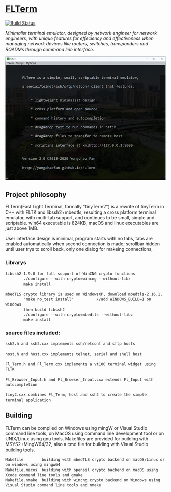 # [FLTerm](http://yongchaofan.github.io/FLTerm)

[![Build Status](https://travis-ci.org/pages-themes/minimal.svg?branch=master)](https://travis-ci.org/pages-themes/minimal) 

*Minimalist terminal emulator, designed by network engineer for network engineers, with unique features for effeciency and effectiveness when managing network devices like routers, switches, transponders and ROADMs through command line interface.*

![Thumbnail of minimal](docs/FLTerm-0.png)


## Project philosophy

FLTerm(Fast Light Terminal, formally "tinyTerm2") is a rewrite of tinyTerm in C++ with FLTK and libssh2+mbedtls, resulting a cross platform terminal emulator, with multi-tab support, and continues to be small, simple and scriptable. win64 executable is 824KB, macOS and linux executables are just above 1MB.

User interface design is minimal, program starts with no tabs, tabs are enabled automatically when second connection is made; scrollbar hidden until user trys to scroll back, only one dialog for makeing connections, 
    
### Librarys

    libssh2 1.9.0 for full support of WinCNG crypto functions
            ./configure --with-crypto=wincng --without-libz
            make install
            
    mbedTLS crypto library is used on WindowsXP, download mbedtls-2.16.1, 
            "make no_test install"          //add WINDOWS_BUILD=1 on windows 
            then build libssh2
            ./configure --with-crypto=mbedtls --without-libz
            make install
            
### source files included:

    ssh2.h and ssh2.cxx implements ssh/netconf and sftp hosts

    host.h and host.cxx implements telnet, serial and shell host
    
    Fl_Term.h and Fl_Term.cxx implements a vt100 terminal widget using FLTK

    Fl_Browser_Input.h and Fl_Browser_Input.cxx extends Fl_Input with autocompletion

    tiny2.cxx combines Fl_Term, host and ssh2 to create the simple terminal application  


## Building
FLTerm can be compiled on Windows using mingW or Visual Studio command line tools, on MacOS using command line development tool or on UNIX/Linux using gnu tools. Makefiles are provided for building with MSYS2+MingW64/32, also a cmd file for building with Visual Studio building tools.

    Makefile        building with mbedTLS crypto backend on macOS/Linux or on windows using mingw64
    Makefile.macos  building with openssl crypto backend on macOS using Xcode command line tools and gmake
    Makefile.nmake  building with wincng crypto backend on Windows using Visual Studio command line tools and nmake
